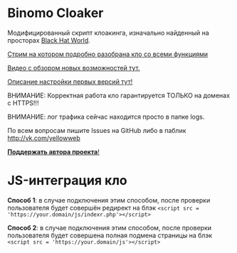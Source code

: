 # Binomo Cloaker
Модифицированный скрипт клоакинга, изначально найденный на просторах [Black Hat World](http://blackhatworld.com).

[Стрим на котором подробно разобрана кло со всеми функциями](https://www.youtube.com/watch?v=XMua15r2dwg&feature=youtu.be)

[Видео с обзором новых возможностей тут.](https://www.youtube.com/watch?v=x-Z2Y4lEOc0&t=656s)

[Описание настройки первых версий тут!](https://yellowweb.top/%d0%ba%d0%bb%d0%be%d0%b0%d0%ba%d0%b8%d0%bd%d0%b3-%d0%b4%d0%bb%d1%8f-%d0%b1%d0%b5%d0%b4%d0%bd%d0%be%d0%b3%d0%be-%d0%bd%d0%be-%d1%83%d0%bc%d0%bd%d0%be%d0%b3%d0%be-%d0%b0%d1%80%d0%b1%d0%b8%d1%82%d1%80/)


ВНИМАНИЕ: Корректная работа кло гарантируется ТОЛЬКО на доменах с HTTPS!!!

ВНИМАНИЕ: лог трафика сейчас находится просто в папке logs.

По всем вопросам пишите Issues на GitHub либо в паблик http://vk.com/yellowweb

[**Поддержать автора проекта**!](https://capu.st/yellowweb)


# JS-интеграция кло
**Способ 1**: в случае подключения этим способом, после проверки пользователя будет совершён редирект на блэк
`<script src = 'https://your.domain/js/indexr.php'></script>`

**Способ 2**: в случае подключения этим способом, после проверки пользователя будет совершена полная подмена страницы на блэк
`<script src = 'https://your.domain/js'></script>`
